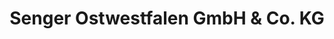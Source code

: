 ---
title: "Senger Ostwestfalen GmbH & Co. KG"
url: /buende/senger-ostwestfalen-gmbh-und-co-kg/
shop: Autohaus
---